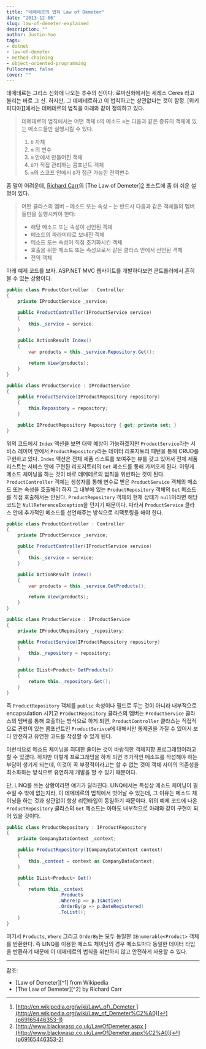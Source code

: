 ```yaml
---
title: "데메테르의 법칙 Law of Demeter"
date: "2013-12-06"
slug: law-of-demeter-explained
description: ""
author: Justin-Yoo
tags:
- dotnet
- law-of-demeter
- method-chaining
- object-oriented-programming
fullscreen: false
cover: ""
---
```


데메테르는 그리스 신화에 나오는 추수의 신이다. 로마신화에서는 세레스 Ceres 라고 불리는 바로 그 신. 하지만, 그 데메테르하고 이 법칙하고는 상관없다는 것이 함정. \[위키피디아\][1](p69165446353-1)에서는 데메테르의 법칙을 아래와 같이 정의하고 있다.

> 데메테르의 법칙에서는 어떤 객체 `O`의 메소드 `m`는 다음과 같은 종류의 객체에 있는 메소드들만 실행시킬 수 있다.
> 
> 1. `O` 자체
> 2. `m` 의 변수
> 3. `m` 안에서 만들어진 객체
> 4. `O`가 직접 관리하는 콤포넌트 객체
> 5. `m`의 스코프 안에서 `O`가 접근 가능한 전역변수

좀 말이 어려운데, [Richard Carr](http://www.blackwasp.co.uk/FAQ.aspx)의 \[The Law of Demeter\][2](p69165446353-2) 포스트에 좀 더 쉬운 설명이 있다.

> 어떤 클라스의 멤버 – 메소드 또는 속성 – 는 반드시 다음과 같은 객체들의 멤버들만을 실행시켜야 한다:
> 
> - 해당 메소드 또는 속성이 선언된 객체
> - 메소드의 파라미터로 보내진 객체
> - 메소드 또는 속성이 직접 초기화시킨 객체
> - 호출을 위한 메소드 또는 속성으로서 같은 클라스 안에서 선언된 객체
> - 전역 객체

아래 예제 코드를 보자. ASP.NET MVC 웹사이트를 개발하다보면 콘트롤러에서 흔히 볼 수 있는 상황이다.

```csharp
public class ProductController : Controller
{
    private IProductService _service;

    public ProductController(IProductService service)
    {
        this._service = service;
    }

    public ActionResult Index()
    {
        var products = this._service.Repository.Get();

        return View(products);        
    }
}

public class ProductService : IProductService
{
    public ProductService(IProductRepository repository)
    {
        this.Repository = repository;
    }

    public IProductRepository Repository { get; private set; }
}

```

위의 코드에서 `Index` 액션을 보면 대략 예상이 가능하겠지만 `ProductService`라는 서비스 레이어 안에서 `ProductRepository`라는 데이터 리포지토리 패턴을 통해 CRUD를 구현하고 있다. `Index` 액션은 전체 제품 리스트를 보여주는 뷰를 갖고 있어서 전체 제품 리스트는 서비스 안에 구현된 리포지토리의 `Get` 메소드를 통해 가져오게 된다. 이렇게 메소드 체이닝을 하는 것이 바로 데메테르의 법칙을 위반하는 것이 된다. `ProductController` 객체는 생성자를 통해 변수로 받은 `ProductService` 객체의 메소드 또는 속성을 호출해야 하지 그 내부에 있는 `ProductRepository` 객체의 `Get` 메소드를 직접 호출해서는 안된다. `ProductRepository` 객체의 현재 상태가 `null`이라면 해당 코드는 `NullReferenceException`을 던지기 때문이다. 따라서 `ProductService` 클라스 안에 추가적인 메소드를 선언해주는 방식으로 리팩토링을 해야 한다.

```csharp
public class ProductController : Controller
{
    private IProductService _service;

    public ProductController(IProductService service)
    {
        this._service = service;
    }

    public ActionResult Index()
    {
        var products = this._service.GetProducts();

        return View(products);        
    }
}

public class ProductService : IProductService
{
    private IProductRepository _repository;

    public ProductService(IProductRepository repository)
    {
        this._repository = repository;
    }

    public IList<Product> GetProducts()
    {
        return this._repository.Get();
    }
}

```

즉 `ProductRepository` 객체를 `public` 속성이나 필드로 두는 것이 아니라 내부적으로 encapsulation 시키고 `ProductRepository` 클라스의 멤버는 `ProductService` 클라스의 멤버를 통해 호출하는 방식으로 하게 되면, `ProductController` 클라스는 직접적으로 관련이 있는 콤포넌트인 `ProductSerivce`에 대해서만 통제권을 가질 수 있어서 보다 안전하고 유연한 코드를 작성할 수 있게 된다.

이런식으로 메소드 체이닝을 최대한 줄이는 것이 바람직한 객체지향 프로그래밍이라고 할 수 있겠다. 하지만 이렇게 프로그래밍을 하게 되면 추가적인 메소드를 작성해야 하는 부담이 생기게 되는데, 이것이 꼭 부정적이라고는 할 수 없는 것이 객체 사이의 의존성을 최소화하는 방식으로 유연하게 개발을 할 수 있기 때문이다.

단, LINQ를 쓰는 상황이라면 얘기가 달라진다. LINQ에서는 특성상 메소드 체이닝이 필수일 수 밖에 없는지라, 이 데메테르의 법칙에서 벗어날 수 있는데, 그 이유는 메소드 체이닝을 하는 것과 상관없이 항상 리턴타입이 동일하기 때문이다. 위의 예제 코드에 나온 `ProductRepository` 클라스의 `Get` 메소드는 아마도 내부적으로 아래와 같이 구현이 되어 있을 것이다.

```csharp
public class ProductRepository : IProductRepository
{
    private CompanyDataContext _context;

    public ProductRepository(ICompanyDataContext context)
    {
        this._context = context as CompanyDataContext;
    }

    public IList<Product> Get()
    {
        return this._context
                   .Products
                   .Where(p => p.IsActive)
                   .OrderBy(p => p.DateRegistered)
                   .ToList();
    }
}

```

여기서 `Products`, `Where` 그리고 `OrderBy`는 모두 동일한 `IEnumerable<Product>` 객체를 반환한다. 즉 LINQ를 이용한 메소드 체이닝의 경우 메소드마다 동일한 데이터 타입을 반환하기 때문에 이 데메테르의 법칙을 위반하지 않고 안전하게 사용할 수 있다.

* * *

참조:

- \[Law of Demeter\]\[^1\] from Wikipedia
- \[The Law of Demeter\]\[^2\] by Richard Carr

* * *

1. [http://en.wikipedia.org/wiki/Law\_of\_Demeter ](http://en.wikipedia.org/wiki/Law_of_Demeter%C2%A0)[↩](p69165446353-1)
2. [http://www.blackwasp.co.uk/LawOfDemeter.aspx ](http://www.blackwasp.co.uk/LawOfDemeter.aspx%C2%A0)[↩](p69165446353-2)
